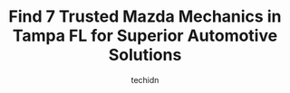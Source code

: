 ---
layout: ampstory
image: https://images.unsplash.com/photo-1623261788328-cf730e9f2667?ixlib=rb-4.0.3&ixid=MnwxMjA3fDB8MHxwaG90by1wYWdlfHx8fGVufDB8fHx8&auto=format&fit=crop&w=640&h=853&q=80
author: techidn
featured: false
description: Discover the 7 best Mazda Mechanic in Tampa FL, USA and ensure your vehicle receives the highest quality of care. These trusted professionals are known for their skill, knowledge, and dedica
title: Find 7 Trusted Mazda Mechanics in Tampa FL for Superior Automotive Solutions
cover:
   title: Find 7 Trusted Mazda Mechanics in Tampa FL for Superior Automotive Solutions
   subtitle: Rickpate
   background: https://images.unsplash.com/photo-1623261788328-cf730e9f2667?ixlib=rb-4.0.3&ixid=MnwxMjA3fDB8MHxwaG90by1wYWdlfHx8fGVufDB8fHx8&auto=format&fit=crop&w=640&h=853&q=80

pages: 
 - layout: thirds
   top: <h1>#1 AutoWorks of Tampa</h1>
   bottom: "<p>TOP NOTCH SERVICE!!  I will NEVER take my 2002 Volkswagen Cabrio GLX to Just any Mechanic shop again!!Autoworks of Tampa customer service is like no other! They really </p>"
   background: https://www.knot35.com/toplist/wp-content/uploads/2023/06/best-mazda-mechanic-1-in-tampa-fl-1685832737.jpeg
   backgroundblur: true
 - layout: thirds
   top: <h1>#2 Fix To Go Auto Care Center</h1>
   bottom: "<p>6306 N Nebraska Ave, Tampa, FL 33604, United States</p>"
   background: https://www.knot35.com/toplist/wp-content/uploads/2023/06/best-mazda-mechanic-2-in-tampa-fl-1685832737.jpeg
   cta:
      link: https://www.knot35.com/toplist/find-7-trusted-mazda-mechanics-in-tampa-fl-for-superior-automotive-solutions/
      text: Find 7 Trusted Mazda Mechanics in Tampa FL for Superior Automotive Solutions
 - layout: thirds
   top: <h1>#3 Bay Brothers Automotive</h1>
   bottom: "<p>3712 N Nebraska Ave, Tampa, FL 33603, United States</p>"
   background: https://www.knot35.com/toplist/wp-content/uploads/2023/06/best-mazda-mechanic-3-in-tampa-fl-1685832738.jpeg
   cta:
      link: https://www.knot35.com/toplist/find-7-trusted-mazda-mechanics-in-tampa-fl-for-superior-automotive-solutions/
      text: Find 7 Trusted Mazda Mechanics in Tampa FL for Superior Automotive Solutions
 - layout: thirds
   top: <h1>#4 Jordan Auto Repair</h1>
   bottom: "<p>901 W Busch Blvd, Tampa, FL 33612, United States</p>"
   background: https://images.unsplash.com/photo-1613843873231-1447db182f97?ixlib=rb-4.0.3&ixid=MnwxMjA3fDB8MHxwaG90by1wYWdlfHx8fGVufDB8fHx8&auto=format&fit=crop&w=640&h=853&q=80
   cta:
      link: https://www.knot35.com/toplist/find-7-trusted-mazda-mechanics-in-tampa-fl-for-superior-automotive-solutions/
      text: Find 7 Trusted Mazda Mechanics in Tampa FL for Superior Automotive Solutions
 - layout: thirds
   top: <h1>#5 McLeods Auto Service</h1>
   bottom: "<p>2905 S Manhattan Ave, Tampa, FL 33629, United States</p>"
   background: https://images.unsplash.com/photo-1527067829737-402993088e6b?ixlib=rb-4.0.3&ixid=MnwxMjA3fDB8MHxwaG90by1wYWdlfHx8fGVufDB8fHx8&auto=format&fit=crop&w=640&h=853&q=80
   cta:
      link: https://www.knot35.com/toplist/find-7-trusted-mazda-mechanics-in-tampa-fl-for-superior-automotive-solutions/
      text: Find 7 Trusted Mazda Mechanics in Tampa FL for Superior Automotive Solutions
 - layout: thirds
   top: <h1>#6 Marpena Auto Repair</h1>
   bottom: "<p>5301 N Nebraska Ave, Tampa, FL 33603, United States</p>"
   background: https://images.unsplash.com/photo-1602536052359-ef94c21c5948?ixlib=rb-4.0.3&ixid=MnwxMjA3fDB8MHxwaG90by1wYWdlfHx8fGVufDB8fHx8&auto=format&fit=crop&w=640&h=853&q=80
   cta:
      link: https://www.knot35.com/toplist/find-7-trusted-mazda-mechanics-in-tampa-fl-for-superior-automotive-solutions/
      text: Find 7 Trusted Mazda Mechanics in Tampa FL for Superior Automotive Solutions
 - layout: thirds
   top: <h1>#7 Mikes Garage & Auto Repair</h1>
   bottom: "<p>8767 N 50th St, Tampa, FL 33617, United States</p>"
   background: https://images.unsplash.com/photo-1557672172-298e090bd0f1?ixlib=rb-4.0.3&ixid=MnwxMjA3fDB8MHxwaG90by1wYWdlfHx8fGVufDB8fHx8&auto=format&fit=crop&w=640&h=853&q=80
   cta:
      link: https://www.knot35.com/toplist/find-7-trusted-mazda-mechanics-in-tampa-fl-for-superior-automotive-solutions/
      text: Find 7 Trusted Mazda Mechanics in Tampa FL for Superior Automotive Solutions
 - layout: thirds
   middle: Continue reading...
   background: https://images.unsplash.com/photo-1522441815192-d9f04eb0615c?ixlib=rb-4.0.3&ixid=MnwxMjA3fDB8MHxwaG90by1wYWdlfHx8fGVufDB8fHx8&auto=format&fit=crop&w=640&h=853&q=80
   cta:
      link: https://www.knot35.com/toplist/find-7-trusted-mazda-mechanics-in-tampa-fl-for-superior-automotive-solutions/
      text: Find 7 Trusted Mazda Mechanics in Tampa FL for Superior Automotive Solutions
      
---